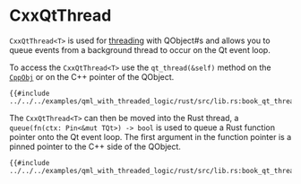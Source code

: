 <!--
SPDX-FileCopyrightText: 2022 Klarälvdalens Datakonsult AB, a KDAB Group company <info@kdab.com>
SPDX-FileContributor: Andrew Hayzen <andrew.hayzen@kdab.com>

SPDX-License-Identifier: MIT OR Apache-2.0
-->

# CxxQtThread

`CxxQtThread<T>` is used for [threading](../concepts/threading.md) with QObject#s and allows you to queue events from a background thread to occur on the Qt event loop.

To access the `CxxQtThread<T>` use the `qt_thread(&self)` method on the [`CppObj`](./cpp_object.md) or on the C++ pointer of the QObject.

```rust,ignore,noplayground
{{#include ../../../examples/qml_with_threaded_logic/rust/src/lib.rs:book_qt_thread}}
```

The `CxxQtThread<T>` can then be moved into the Rust thread, a `queue(fn(ctx: Pin<&mut TQt>) -> bool` is used to queue a Rust function pointer onto the Qt event loop. The first argument in the function pointer is a pinned pointer to the C++ side of the QObject.

```rust,ignore,noplayground
{{#include ../../../examples/qml_with_threaded_logic/rust/src/lib.rs:book_qt_thread_queue}}
```
